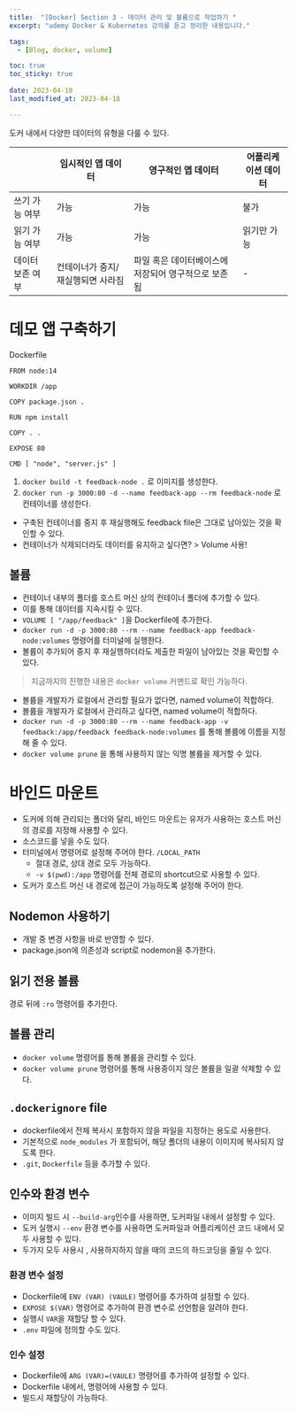 ```yaml
---
title:  "[Docker] Section 3 - 데이터 관리 및 볼륨으로 작업하기 "
excerpt: "udemy Docker & Kubernetes 강의를 듣고 정리한 내용입니다."

tags:
  - [Blog, docker, volume]

toc: true
toc_sticky: true
 
date: 2023-04-10
last_modified_at: 2023-04-18

---
```


도커 내에서 다양한 데이터의 유형을 다룰 수 있다.

|        | 임시적인 앱 데이터 | 영구적인 앱 데이터 | 어플리케이션 데이터 |
|--------|----------------------|------------------------|--------------------------|
| 쓰기 가능 여부 | 가능 | 가능 | 불가 |
| 읽기 가능 여부 | 가능 | 가능 | 읽기만 가능 |
| 데이터 보존 여부 | 컨테이너가 중지/재실행되면 사라짐 | 파일 혹은 데이터베이스에 저장되어 영구적으로 보존됨 | - |

# 데모 앱 구축하기

Dockerfile
```
FROM node:14

WORKDIR /app

COPY package.json .

RUN npm install

COPY . .

EXPOSE 80

CMD [ "node", "server.js" ]
```

1. `docker build -t feedback-node .` 로 이미지를 생성한다.
2. `docker run -p 3000:80 -d --name feedback-app --rm feedback-node` 로 컨테이너를 생성한다.

- 구축된 컨테이너를 중지 후 재실행해도 feedback file은 그대로 남아있는 것을 확인할 수 있다.
- 컨테이너가 삭제되더라도 데이터를 유지하고 싶다면? > Volume 사용!

## 볼륨

- 컨테이너 내부의 폴더를 호스트 머신 상의 컨테이너 폴더에 추가할 수 있다.
- 이를 통해 데이터를 지속시킬 수 있다.
- `VOLUME [ "/app/feedback" ]`을 Dockerfile에 추가한다.
- `docker run -d -p 3000:80 --rm --name feedback-app feedback-node:volumes` 명령어를 터미널에 실행한다.
- 볼륨이 추가되어 중지 후 재실행하더라도 제출한 파일이 남아있는 것을 확인할 수 있다.

> 지금까지의 진행한 내용은 `docker volume` 커맨드로 확인 가능하다.

- 볼륨을 개발자가 로컬에서 관리할 필요가 없다면, named volume이 적합하다.
- 볼륨을 개발자가 로컬에서 관리하고 싶다면, named volume이 적합하다.
- `docker run -d -p 3000:80 --rm --name feedback-app -v feedback:/app/feedback feedback-node:volumes`  를 통해 볼륨에 이름을 지정해 줄 수 있다.
- `docker volume prune` 을 통해 사용하지 않는 익명 볼륨을 제거할 수 있다.

# 바인드 마운트

- 도커에 의해 관리되는 폴더와 달리, 바인드 마운트는 유저가 사용하는 호스트 머신의 경로를 지정해 사용할 수 있다.
- 소스코드를 넣을 수도 있다.
- 터미널에서 명령어로 설정해 주어야 한다. `/LOCAL_PATH`
	- 절대 경로, 상대 경로 모두 가능하다.
	- `-v $(pwd):/app` 명령어를 전체 경로의 shortcut으로 사용할 수 있다.
- 도커가 호스트 머신 내 경로에 접근이 가능하도록 설정해 주어야 한다.

## Nodemon 사용하기

- 개발 중 변경 사항을 바로 반영할 수 있다.
- package.json에 의존성과 script로 nodemon을 추가한다.

## 읽기 전용 볼륨

경로 뒤에 `:ro` 명령어를 추가한다.

## 볼륨 관리

- `docker volume` 명령어를 통해 볼륨을 관리할 수 있다.
- `docker volume prune` 명령어를 통해 사용중이지 않은 볼륨을 일괄 삭제할 수 있다.

## `.dockerignore` file

- dockerfile에서 전체 복사시 포함하지 않을 파일을 지정하는 용도로 사용한다.
- 기본적으로 `node_modules` 가 포함되어, 해당 폴더의 내용이 이미지에 복사되지 않도록 한다.
- `.git`, `Dockerfile` 등을 추가할 수 있다.

## 인수와 환경 변수

- 이미지 빌드 시 `--build-arg`인수를 사용하면, 도커파일 내에서 설정할 수 있다.
- 도커 실행시 `--env` 환경 변수를 사용하면 도커파일과 어플리케이션 코드 내에서 모두 사용할 수 있다.
- 두가지 모두 사용시 , 사용하지하지 않을 때의 코드의 하드코딩을 줄일 수 있다.

### 환경 변수 설정

- Dockerfile에 `ENV (VAR) (VAULE)` 명령어를 추가하여 설정할 수 있다.
- `EXPOSE $(VAR)` 명령어로 추가하여 환경 변수로 선언함을 알려야 한다.
- 실행시 `VAR`을 재할당 할 수 있다.
- `.env` 파일에 정의할 수도 있다.

### 인수 설정

- Dockerfile에 `ARG (VAR)=(VAULE)` 명령어를 추가하여 설정할 수 있다.
- Dockerfile 내에서, 명령어에 사용할 수 있다.
- 빌드시 재할당이 가능하다.


